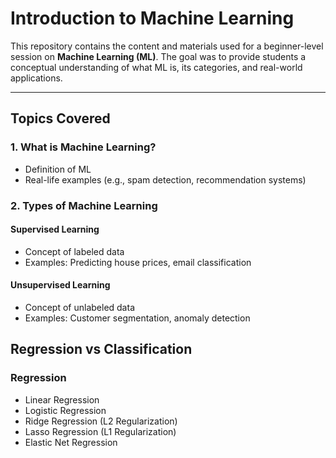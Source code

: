 # Introduction to Machine Learning

This repository contains the content and materials used for a beginner-level session on **Machine Learning (ML)**. The goal was to provide students a conceptual understanding of what ML is, its categories, and real-world applications.

---

## Topics Covered

###  1. What is Machine Learning?
- Definition of ML
- Real-life examples (e.g., spam detection, recommendation systems)

### 2. Types of Machine Learning

####  Supervised Learning
- Concept of labeled data
- Examples: Predicting house prices, email classification

####  Unsupervised Learning
- Concept of unlabeled data
- Examples: Customer segmentation, anomaly detection

## Regression vs Classification

### Regression
- Linear Regression
- Logistic Regression
- Ridge Regression (L2 Regularization)
- Lasso Regression (L1 Regularization)
- Elastic Net Regression
